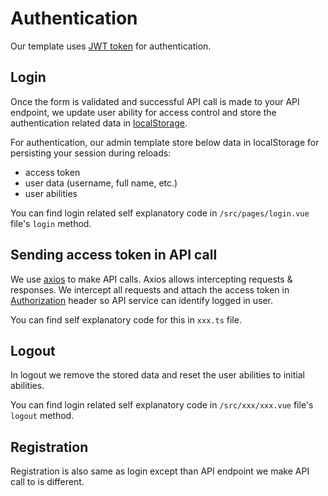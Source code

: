 # Authentication

Our template uses [JWT token](https://en.wikipedia.org/wiki/JSON_Web_Token) for authentication.

## Login

Once the form is validated and successful API call is made to your API endpoint, we update user ability for access control and store the authentication related data in [localStorage](https://developer.mozilla.org/en-US/docs/Web/API/Window/localStorage).

For authentication, our admin template store below data in localStorage for persisting your session during reloads:

- access token
- user data (username, full name, etc.)
- user abilities

You can find login related self explanatory code in `/src/pages/login.vue` file's `login` method.

## Sending access token in API call

We use [axios](https://axios-http.com/) to make API calls. Axios allows intercepting requests & responses. We intercept all requests and attach the access token in [Authorization](https://developer.mozilla.org/en-US/docs/Web/HTTP/Headers/Authorization) header so API service can identify logged in user.

<!-- TODO: Update the below file path -->

You can find self explanatory code for this in `xxx.ts` file.

## Logout

In logout we remove the stored data and reset the user abilities to initial abilities.

<!-- TODO: Update the below file path -->

You can find login related self explanatory code in `/src/xxx/xxx.vue` file's `logout` method.

## Registration

Registration is also same as login except than API endpoint we make API call to is different.
